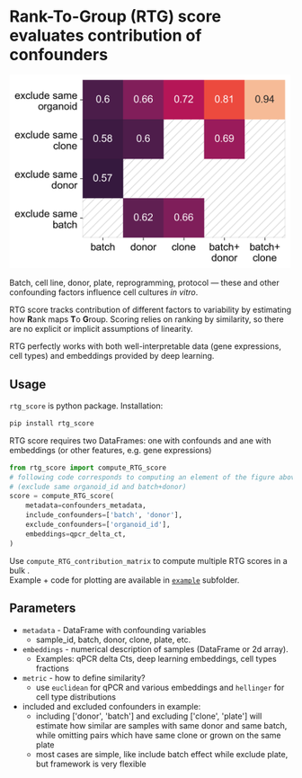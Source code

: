 # Rank-To-Group (RTG) score evaluates contribution of confounders

<img src="https://github.com/System1Bio/rtg_score/blob/master/example/confounder_contribution.png?raw=true" width="500" />

Batch, cell line, donor, plate, reprogramming, protocol — these and other confounding factors influence cell cultures *in vitro*.

RTG score tracks contribution of different factors to variability by estimating how **R**ank maps **T**o **G**roup. 
Scoring relies on ranking by similarity, so there are no explicit or implicit assumptions of linearity.

RTG perfectly works with both well-interpretable data (gene expressions, cell types) 
and embeddings provided by deep learning.

## Usage 

`rtg_score` is python package. Installation:
```bash
pip install rtg_score
```

RTG score requires two DataFrames: one with confounds and ane with embeddings (or other features, e.g. gene expressions)
```python
from rtg_score import compute_RTG_score
# following code corresponds to computing an element of the figure above
# (exclude same organoid_id and batch+donor)
score = compute_RTG_score(
    metadata=confounders_metadata,
    include_confounders=['batch', 'donor'],
    exclude_confounders=['organoid_id'],
    embeddings=qpcr_delta_ct, 
)
```

Use `compute_RTG_contribution_matrix` to compute multiple RTG scores in a bulk . <br />
Example + code for plotting are available in [`example`](https://github.com/System1Bio/rtg_score/blob/master/example/Example_qPCR.ipynb) subfolder.

## Parameters

- `metadata` - DataFrame with confounding variables
    - sample_id, batch, donor, clone, plate, etc. 
- `embeddings` - numerical description of samples (DataFrame or 2d array). 
    - Examples: qPCR delta Cts, deep learning embeddings, cell types fractions
- `metric` - how to define similarity?
    - use `euclidean` for qPCR and various embeddings
      and `hellinger` for cell type distributions
- included and excluded confounders in example:
    - including ['donor', 'batch'] and excluding ['clone', 'plate'] will estimate 
      how similar are samples with same donor and same batch, 
      while omitting pairs which have same clone or grown on the same plate
    - most cases are simple, like include batch effect while exclude plate, 
      but framework is very flexible 

      